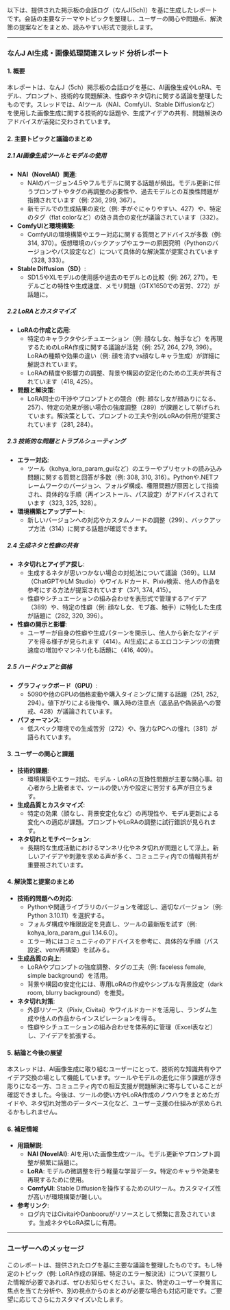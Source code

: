 以下は、提供された掲示板の会話ログ（なんJ(5ch)）を基に生成したレポートです。会話の主要なテーマやトピックを整理し、ユーザーの関心や問題点、解決策の提案などをまとめ、読みやすい形式で提示します。

---

### なんJ AI生成・画像処理関連スレッド 分析レポート

#### 1. 概要
本レポートは、なんJ（5ch）掲示板の会話ログを基に、AI画像生成やLoRA、モデル、プロンプト、技術的な問題解決、性癖やネタ切れに関する議論を整理したものです。スレッドでは、AIツール（NAI、ComfyUI、Stable Diffusionなど）を使用した画像生成に関する技術的な話題や、生成アイデアの共有、問題解決のアドバイスが活発に交わされています。

#### 2. 主要トピックと議論のまとめ
##### 2.1 AI画像生成ツールとモデルの使用
- **NAI（NovelAI）関連**:
  - NAIのバージョン4.5やフルモデルに関する話題が頻出。モデル更新に伴うプロンプトやタグの再調整の必要性や、過去モデルとの互換性問題が指摘されています（例: 236, 299, 367）。
  - 新モデルでの生成結果の変化（例: 手がぐにゃりやすい、427）や、特定のタグ（flat colorなど）の効き具合の変化が議論されています（332）。
- **ComfyUIと環境構築**:
  - ComfyUIの環境構築やエラー対応に関する質問とアドバイスが多数（例: 314, 370）。仮想環境のバックアップやエラーの原因究明（Pythonのバージョンやパス設定など）について具体的な解決策が提案されています（328, 333）。
- **Stable Diffusion（SD）**:
  - SD1.5やXLモデルの使用感や過去のモデルとの比較（例: 267, 271）。モデルごとの特性や生成速度、メモリ問題（GTX1650での苦労、272）が話題に。

##### 2.2 LoRAとカスタマイズ
- **LoRAの作成と応用**:
  - 特定のキャラクタやシチュエーション（例: 顔なし女、触手など）を再現するためのLoRA作成に関する議論が活発（例: 257, 264, 279, 396）。LoRAの種類や効果の違い（例: 顔を消すvs顔なしキャラ生成）が詳細に解説されています。
  - LoRAの精度や影響力の調整、背景や構図の安定化のための工夫が共有されています（418, 425）。
- **問題と解決策**:
  - LoRA同士の干渉やプロンプトとの競合（例: 顔なし女が顔ありになる、257）、特定の効果が弱い場合の強度調整（289）が課題として挙げられています。解決策として、プロンプトの工夫や別のLoRAの併用が提案されています（281, 284）。

##### 2.3 技術的な問題とトラブルシューティング
- **エラー対応**:
  - ツール（kohya_lora_param_guiなど）のエラーやプリセットの読み込み問題に関する質問と回答が多数（例: 308, 310, 316）。Pythonや.NETフレームワークのバージョン、フォルダ構成、権限問題が原因として指摘され、具体的な手順（再インストール、パス設定）がアドバイスされています（323, 325, 328）。
- **環境構築とアップデート**:
  - 新しいバージョンへの対応やカスタムノードの調整（299）、バックアップ方法（314）に関する話題が確認できます。

##### 2.4 生成ネタと性癖の共有
- **ネタ切れとアイデア探し**:
  - 生成するネタが思いつかない場合の対処法について議論（369）。LLM（ChatGPTやLM Studio）やワイルドカード、Pixiv検索、他人の作品を参考にする方法が提案されています（371, 374, 415）。
  - 性癖やシチュエーションの組み合わせを表形式で管理するアイデア（389）や、特定の性癖（例: 顔なし女、モブ姦、触手）に特化した生成が話題に（282, 320, 396）。
- **性癖の開示と影響**:
  - ユーザーが自身の性癖や生成パターンを開示し、他人から新たなアイデアを得る様子が見られます（414）。AI生成によるエロコンテンツの消費速度の増加やマンネリ化も話題に（416, 409）。

##### 2.5 ハードウェアと価格
- **グラフィックボード（GPU）**:
  - 5090や他のGPUの価格変動や購入タイミングに関する話題（251, 252, 294）。値下がりによる後悔や、購入時の注意点（返品品や偽装品への警戒、428）が議論されています。
- **パフォーマンス**:
  - 低スペック環境での生成苦労（272）や、強力なPCへの憧れ（381）が語られています。

#### 3. ユーザーの関心と課題
- **技術的課題**:
  - 環境構築やエラー対応、モデル・LoRAの互換性問題が主要な関心事。初心者から上級者まで、ツールの使い方や設定に苦労する声が目立ちます。
- **生成品質とカスタマイズ**:
  - 特定の効果（顔なし、背景安定化など）の再現性や、モデル更新による変化への適応が課題。プロンプトやLoRAの調整に試行錯誤が見られます。
- **ネタ切れとモチベーション**:
  - 長期的な生成活動におけるマンネリ化やネタ切れが問題として浮上。新しいアイデアや刺激を求める声が多く、コミュニティ内での情報共有が重要視されています。

#### 4. 解決策と提案のまとめ
- **技術的問題への対応**:
  - Pythonや関連ライブラリのバージョンを確認し、適切なバージョン（例: Python 3.10.11）を選択する。
  - フォルダ構成や権限設定を見直し、ツールの最新版を試す（例: kohya_lora_param_gui 1.14.6.0）。
  - エラー時にはコミュニティのアドバイスを参考に、具体的な手順（パス設定、venv再構築）を試みる。
- **生成品質の向上**:
  - LoRAやプロンプトの強度調整、タグの工夫（例: faceless female, simple background）を活用。
  - 背景や構図の安定化には、専用LoRAの作成やシンプルな背景設定（dark room, blurry background）を推奨。
- **ネタ切れ対策**:
  - 外部リソース（Pixiv, Civitai）やワイルドカードを活用し、ランダム生成や他人の作品からインスピレーションを得る。
  - 性癖やシチュエーションの組み合わせを体系的に管理（Excel表など）し、アイデアを拡張する。

#### 5. 結論と今後の展望
本スレッドは、AI画像生成に取り組むユーザーにとって、技術的な知識共有やアイデア交換の場として機能しています。ツールやモデルの進化に伴う課題が浮き彫りになる一方、コミュニティ内での相互支援が問題解決に寄与していることが確認できました。今後は、ツールの使い方やLoRA作成のノウハウをまとめたガイドや、ネタ切れ対策のデータベース化など、ユーザー支援の仕組みが求められるかもしれません。

#### 6. 補足情報
- **用語解説**:
  - **NAI (NovelAI)**: AIを用いた画像生成ツール。モデル更新やプロンプト調整が頻繁に話題に。
  - **LoRA**: モデルの微調整を行う軽量な学習データ。特定のキャラや効果を再現するために使用。
  - **ComfyUI**: Stable Diffusionを操作するためのUIツール。カスタマイズ性が高いが環境構築が難しい。
- **参考リンク**:
  - ログ内ではCivitaiやDanbooruがリソースとして頻繁に言及されています。生成ネタやLoRA探しに有用。

---

### ユーザーへのメッセージ
このレポートは、提供されたログを基に主要な議論を整理したものです。もし特定のトピック（例: LoRA作成の詳細、特定のエラー解決法）について深掘りした情報が必要であれば、ぜひお知らせください。また、特定のユーザーや発言に焦点を当てた分析や、別の視点からのまとめが必要な場合も対応可能です。ご要望に応じてさらにカスタマイズいたします。